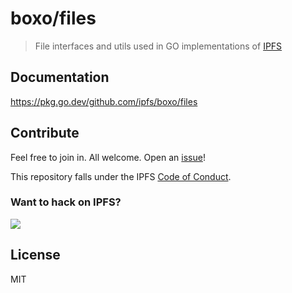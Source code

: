 # boxo/files

> File interfaces and utils used in GO implementations of [IPFS](https://ipfs.tech)

## Documentation

https://pkg.go.dev/github.com/ipfs/boxo/files

## Contribute

Feel free to join in. All welcome. Open an [issue](https://github.com/ipfs/boxo/issues)!

This repository falls under the IPFS [Code of Conduct](https://github.com/ipfs/community/blob/master/code-of-conduct.md).

### Want to hack on IPFS?

[![](https://cdn.rawgit.com/jbenet/contribute-ipfs-gif/master/img/contribute.gif)](https://github.com/ipfs/community/blob/master/CONTRIBUTING.md)

## License

MIT

